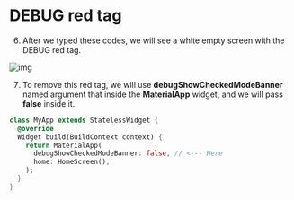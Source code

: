 # DEBUG red tag



6. After we typed these codes, we will see a white empty screen with the DEBUG red tag.



![img](https://lh3.googleusercontent.com/4wywgJSDO4Yj6aEwpOcQtm_OD1Y1MSbzURQhJ4llG0fyYJxWsXNML3J-GxIj1ZgDtuCqewtmpMZjbYUZBl14KdSLV1cWGSNeUJ4DvVdqfZLcP-Y3B2EnacE8UHlumaYLNYq4SfR8)







7. To remove this red tag, we will use **debugShowCheckedModeBanner** named argument that inside the **MaterialApp** widget, and we will pass **false** inside it.

```dart
class MyApp extends StatelessWidget {
  @override
  Widget build(BuildContext context) {
    return MaterialApp(
      debugShowCheckedModeBanner: false, // <--- Here
      home: HomeScreen(),
    );
  }
}
```





